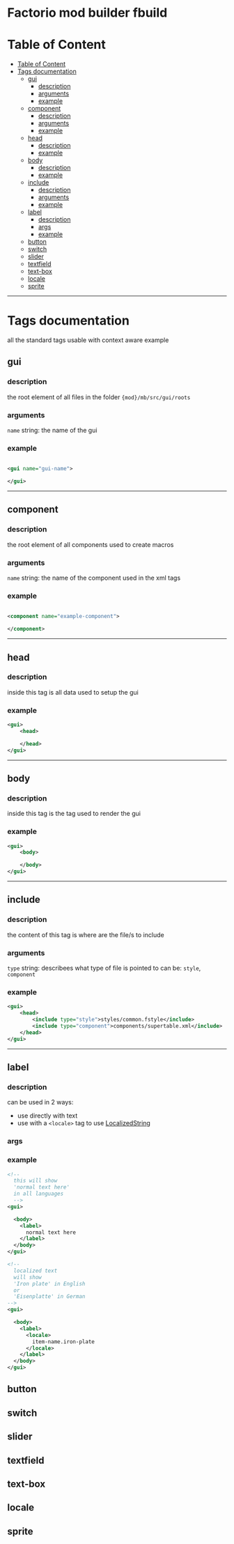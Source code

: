 <h1> Factorio mod builder fbuild </h1>

# Table of Content
- [Table of Content](#table-of-content)
- [Tags documentation](#tags-documentation)
  - [gui](#gui)
    - [description](#description)
    - [arguments](#arguments)
    - [example](#example)
  - [component](#component)
    - [description](#description-1)
    - [arguments](#arguments-1)
    - [example](#example-1)
  - [head](#head)
    - [description](#description-2)
    - [example](#example-2)
  - [body](#body)
    - [description](#description-3)
    - [example](#example-3)
  - [include](#include)
    - [description](#description-4)
    - [arguments](#arguments-2)
    - [example](#example-4)
  - [label](#label)
    - [description](#description-5)
    - [args](#args)
    - [example](#example-5)
  - [button](#button)
  - [switch](#switch)
  - [slider](#slider)
  - [textfield](#textfield)
  - [text-box](#text-box)
  - [locale](#locale)
  - [sprite](#sprite)

---

# Tags documentation
all the standard tags usable with context aware example

## gui

### description

the root element of all files in the folder `{mod}/mb/src/gui/roots`

### arguments

`name` string: the name of the gui 

### example

```xml

<gui name="gui-name">

</gui>

```

---

## component

### description

the root element of all components used to create macros

### arguments

`name` string: the name of the component used in the xml tags 

### example

```xml

<component name="example-component">

</component>

```

---

## head

### description

inside this tag is all data used to setup the gui

### example

```xml
<gui>
    <head>

    </head>
</gui>
```

---

## body

### description

inside this tag is the tag used to render the gui

### example

```xml
<gui>
    <body>

    </body>
</gui>
```

---

## include

### description

the content of this tag is where are the file/s to include

### arguments

`type` string: describees what type of file is pointed to can be: `style`, `component`

### example

```xml
<gui>
    <head>
        <include type="style">styles/common.fstyle</include>
        <include type="component">components/supertable.xml</include>
    </head>
</gui>

```

---

## label

### description

can be used in 2 ways:

- use directly with text
- use with a `<locale>` tag to use 
  [LocalizedString](https://lua-api.factorio.com/latest/Concepts.html#LocalisedString)

### args

### example

```xml
<!--
  this will show
  'normal text here'
  in all languages
  -->
<gui>

  <body>
    <label>
      normal text here
    </label>
  </body>
</gui>

<!--
  localized text
  will show
  'Iron plate' in English
  or
  'Eisenplatte' in German
-->
<gui>

  <body>
    <label>
      <locale>
        item-name.iron-plate
      </locale>
    </label>
  </body>
</gui>
```

## button

## switch

## slider

## textfield

## text-box

## locale

## sprite